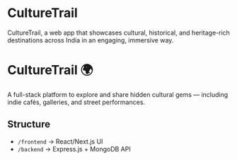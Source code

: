 # CultureTrail
CultureTrail, a web app that showcases cultural, historical, and heritage-rich destinations across India in an engaging, immersive way.

# CultureTrail 🌍

A full-stack platform to explore and share hidden cultural gems — including indie cafés, galleries, and street performances.

## Structure
- `/frontend` → React/Next.js UI
- `/backend`  → Express.js + MongoDB API

